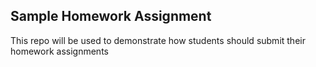 ## Sample Homework Assignment

This repo will be used to demonstrate how students should submit their homework assignments
